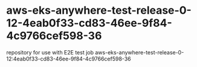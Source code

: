 # aws-eks-anywhere-test-release-0-12-4eab0f33-cd83-46ee-9f84-4c9766cef598-36
repository for use with E2E test job aws-eks-anywhere-test-release-0-12:4eab0f33-cd83-46ee-9f84-4c9766cef598-36

